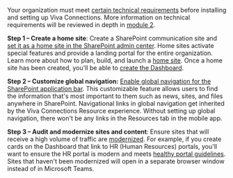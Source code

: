 Your organization must meet [certain technical requirements](/viva/connections/plan-viva-connections#step-1-meet-technical-requirements) before installing and setting up Viva Connections. More information on technical requirements will be reviewed in depth in [module 2](/training/modules/viva-connections-plan).

**Step 1 – Create a home site**: Create a SharePoint communication site and [set it as a home site in the SharePoint admin center](/sharepoint/home-site). Home sites activate special features and provide a landing portal for the entire organization. Learn more about how to plan, build, and launch a [home site](/viva/connections/home-site-plan). Once a home site has been created, you'll be able to [create the Dashboard](/viva/connections/create-dashboard).

**Step 2 – Customize global navigation:** [Enable global navigation for the SharePoint application bar](/viva/connections/sharepoint-app-bar). This customizable feature allows users to find the information that's most important to them such as news, sites, and files anywhere in SharePoint. Navigational links in global navigation get inherited by the Viva Connections Resource experience. Without setting up global navigation, there won't be any links in the Resources tab in the mobile app.

**Step 3 – Audit and modernize sites and content**: Ensure sites that will receive a high volume of traffic are [modernized](/sharepoint/dev/transform/modernize-classic-sites). For example, if you create cards on the Dashboard that link to HR (Human Resources) portals, you'll want to ensure the HR portal is modern and meets [healthy portal guidelines](/sharepoint/portal-health). Sites that haven't been modernized will open in a separate browser window instead of in Microsoft Teams.
